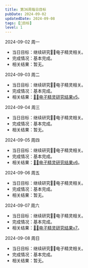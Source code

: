 ```yaml
---
title: 第36周每日目标
pubDate: 2024-09-02
updatedDate: 2024-09-08
tags: [📆目标]
level: 1
---
```


2024-09-02 周一

- 当日目标：继续研究🧚‍♀️电子精灵相关。
- 完成情况：基本完成。
- 相关结果：暂无。

2024-09-03 周二

- 当日目标：继续研究🧚‍♀️电子精灵相关。
- 完成情况：基本完成。
- 相关结果：[🧚‍♀️电子精灵研究结果v5](/lab/20240903-esprite-research-v5)。

2024-09-04 周三

- 当日目标：继续研究🧚‍♀️电子精灵相关。
- 完成情况：基本完成。
- 相关结果：暂无。

2024-09-05 周四

- 当日目标：继续研究🧚‍♀️电子精灵相关。
- 完成情况：基本完成。
- 相关结果：[🧚‍♀️电子精灵研究结果v6](/lab/20240905-esprite-research-v6)。

2024-09-06 周五

- 当日目标：继续研究🧚‍♀️电子精灵相关。
- 完成情况：基本完成。
- 相关结果：暂无。

2024-09-07 周六

- 当日目标：继续研究🧚‍♀️电子精灵相关。
- 完成情况：基本完成。
- 相关结果：[🧚‍♀️电子精灵研究结果v7](/lab/20240907-esprite-research-v7)。

2024-09-08 周日

- 当日目标：继续研究🧚‍♀️电子精灵相关。
- 完成情况：基本完成。
- 相关结果：暂无。
